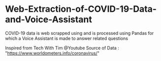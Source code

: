 # Web-Extraction-of-COVID-19-Data-and-Voice-Assistant
COVID-19 data is web scrapped using and is processed using Pandas for which a Voice Assistant is made to answer related questions

Inspired from Tech With Tim @Youtube
Source of Data : "https://www.worldometers.info/coronavirus/"

